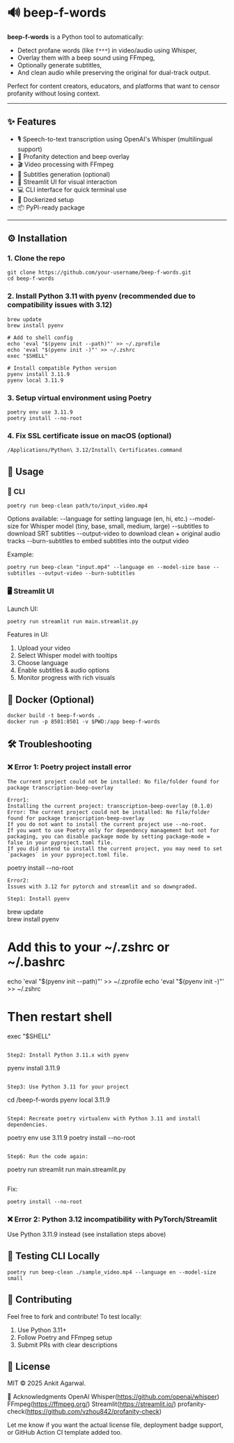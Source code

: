 # 🔊 beep-f-words

**beep-f-words** is a Python tool to automatically:
- Detect profane words (like `f***`) in video/audio using Whisper,
- Overlay them with a beep sound using FFmpeg,
- Optionally generate subtitles,
- And clean audio while preserving the original for dual-track output.

Perfect for content creators, educators, and platforms that want to censor profanity without losing context.

---

## ✨ Features

- 🎙️ Speech-to-text transcription using OpenAI's Whisper (multilingual support)
- 🚫 Profanity detection and beep overlay
- 🎬 Video processing with FFmpeg
- 📝 Subtitles generation (optional)
- 🧠 Streamlit UI for visual interaction
- 💻 CLI interface for quick terminal use
- 🐳 Dockerized setup
- 📦 PyPI-ready package

---

## ⚙️ Installation

### 1. Clone the repo

```
git clone https://github.com/your-username/beep-f-words.git
cd beep-f-words
```

### 2. Install Python 3.11 with pyenv (recommended due to compatibility issues with 3.12)

```
brew update
brew install pyenv

# Add to shell config
echo 'eval "$(pyenv init --path)"' >> ~/.zprofile
echo 'eval "$(pyenv init -)"' >> ~/.zshrc
exec "$SHELL"

# Install compatible Python version
pyenv install 3.11.9
pyenv local 3.11.9
```

### 3. Setup virtual environment using Poetry

```
poetry env use 3.11.9
poetry install --no-root
```

### 4. Fix SSL certificate issue on macOS (optional)

```
/Applications/Python\ 3.12/Install\ Certificates.command
```

## 🚀 Usage

### 🔧 CLI
```
poetry run beep-clean path/to/input_video.mp4
```

Options available:
--language for setting language (en, hi, etc.)
--model-size for Whisper model (tiny, base, small, medium, large)
--subtitles to download SRT subtitles
--output-video to download clean + original audio tracks
--burn-subtitles to embed subtitles into the output video

Example:
```
poetry run beep-clean "input.mp4" --language en --model-size base --subtitles --output-video --burn-subtitles
```

### 🖥️ Streamlit UI
Launch UI:
```
poetry run streamlit run main.streamlit.py
```
Features in UI:
1. Upload your video
2. Select Whisper model with tooltips
3. Choose language
4. Enable subtitles & audio options
5. Monitor progress with rich visuals

## 🐳 Docker (Optional)
```
docker build -t beep-f-words .
docker run -p 8501:8501 -v $PWD:/app beep-f-words
```

## 🛠️ Troubleshooting

### ❌ Error 1: Poetry project install error
```
The current project could not be installed: No file/folder found for package transcription-beep-overlay

Error1: 
Installing the current project: transcription-beep-overlay (0.1.0)
Error: The current project could not be installed: No file/folder found for package transcription-beep-overlay
If you do not want to install the current project use --no-root.
If you want to use Poetry only for dependency management but not for packaging, you can disable package mode by setting package-mode = false in your pyproject.toml file.
If you did intend to install the current project, you may need to set `packages` in your pyproject.toml file.
```
poetry install --no-root
```
Error2: 
Issues with 3.12 for pytorch and streamlit and so downgraded.

Step1: Install pyenv
```
brew update           
brew install pyenv

# Add this to your ~/.zshrc or ~/.bashrc
echo 'eval "$(pyenv init --path)"' >> ~/.zprofile
echo 'eval "$(pyenv init -)"' >> ~/.zshrc

# Then restart shell
exec "$SHELL"
```

Step2: Install Python 3.11.x with pyenv
```
pyenv install 3.11.9
```

Step3: Use Python 3.11 for your project
```
cd /beep-f-words
pyenv local 3.11.9
```

Step4: Recreate poetry virtualenv with Python 3.11 and install dependencies.
```
poetry env use 3.11.9 
poetry install --no-root
```

Step6: Run the code again:
```
poetry run streamlit run main.streamlit.py
```
```
Fix:
```
poetry install --no-root
```

### ❌ Error 2: Python 3.12 incompatibility with PyTorch/Streamlit
Use Python 3.11.9 instead (see installation steps above)

## 🧪 Testing CLI Locally
```
poetry run beep-clean ./sample_video.mp4 --language en --model-size small
```

## 🤝 Contributing
Feel free to fork and contribute! To test locally:
1. Use Python 3.11+
2. Follow Poetry and FFmpeg setup
3. Submit PRs with clear descriptions

## 📜 License
MIT © 2025 Ankit Agarwal.

🙌 Acknowledgments
OpenAI Whisper(https://github.com/openai/whisper)
FFmpeg(https://ffmpeg.org/)
Streamlit(https://streamlit.io/)
profanity-check(https://github.com/vzhou842/profanity-check)



Let me know if you want the actual license file, deployment badge support, or GitHub Action CI template added too.